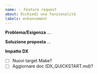 ```yaml
---
name: ✨ Feature request
about: Richiedi una funzionalità
labels: enhancement
---
```


**Problema/Esigenza**
…

**Soluzione proposta**
…

**Impatto DX**
- [ ] Nuovi target Make?
- [ ] Aggiornare doc (DX_QUICKSTART.md)?
